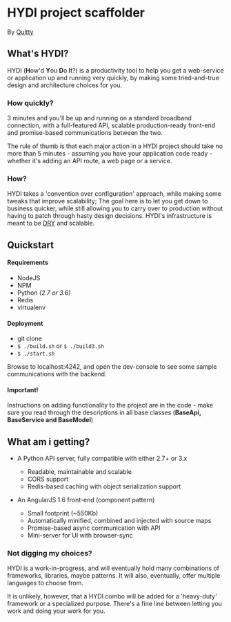 # HYDI project scaffolder

By [Quitty](mailto:quittyband@gmail.com)

## What's HYDI?
HYDI (**H**ow'd **Y**ou **D**o **I**t?) is a productivity tool
to help you get a web-service or application up and running very quickly,
by making some tried-and-true design and architecture choices for you.

### How quickly?
3 minutes and you'll be up and running on a standard broadband connection,
with a full-featured API, scalable production-ready front-end
and promise-based communications between the two.

The rule of thumb is that each major action in a HYDI project should
take no more than 5 minutes - assuming you have your application code ready -
whether it's adding an API route, a web page or a service.

### How?

HYDI takes a 'convention over configuration' approach,
while making some tweaks that improve scalability;
The goal here is to let you get down to business quicker, while
still allowing you to carry over to production
without having to patch through hasty design decisions.
HYDI's infrastructure is meant to be [DRY](https://en.wikipedia.org/wiki/Don%27t_repeat_yourself)
and scalable.

## Quickstart

#### Requirements
* NodeJS
* NPM
* Python _(2.7 or 3.6)_
* Redis
* virtualenv

#### Deployment
* git clone
* ```$ ./build.sh``` or ```$ ./build3.sh```
* ```$ ./start.sh```

Browse to localhost:4242, and open the dev-console
to see some sample communications with the backend.


#### Important!
Instructions on adding functionality to the project are in the code -
make sure you read through the descriptions in all base classes
(**BaseApi, BaseService and BaseModel**)


## What am i getting?
* A Python API server, fully compatible with either 2.7+ or 3.x
  * Readable, maintainable and scalable
  * CORS support
  * Redis-based caching with object serialization support

* An AngularJS 1.6 front-end (component pattern)
  * Small footprint (~550Kb)
  * Automatically minified, combined and injected with source maps
  * Promise-based async communication with API
  * Mini-server for UI with browser-sync

### Not digging my choices?
HYDI is a work-in-progress, and will eventually hold many combinations
of frameworks, libraries, maybe patterns. It will also, eventually, offer multiple languages to choose from.

It is unlikely, however, that a HYDI combo will be added for a 'heavy-duty' framework or
a specialized purpose. There's a fine line between letting you work and doing your work for you.

